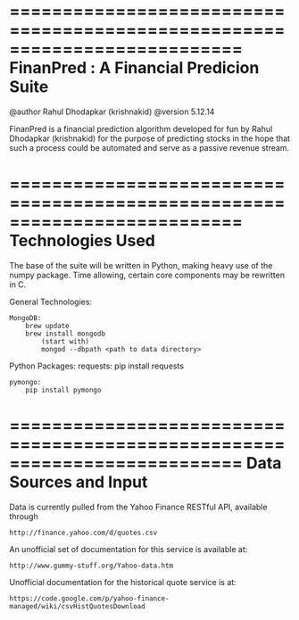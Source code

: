 ==========================================================================
FinanPred : A Financial Predicion Suite                
==========================================================================

@author Rahul Dhodapkar (krishnakid)
@version 5.12.14

FinanPred is a financial prediction algorithm developed for fun by 
Rahul Dhodapkar (krishnakid) for the purpose of predicting stocks in the
hope that such a process could be automated and serve as a passive revenue
stream.

==========================================================================
Technologies Used 
==========================================================================

The base of the suite will be written in Python, making heavy use of the
numpy package.  Time allowing, certain core components may be rewritten
in C.

General Technologies:
	
	MongoDB:
		brew update
		brew install mongodb
			(start with)
			mongod --dbpath <path to data directory>

Python Packages:
	requests:
		pip install requests

	pymongo:
		pip install pymongo

==========================================================================
Data Sources and Input                                  
==========================================================================

Data is currently pulled from the Yahoo Finance RESTful API, available 
through 

	http://finance.yahoo.com/d/quotes.csv

An unofficial set of documentation for this service is available at:

	http://www.gummy-stuff.org/Yahoo-data.htm

Unofficial documentation for the historical quote service is at:

	https://code.google.com/p/yahoo-finance-managed/wiki/csvHistQuotesDownload
	

